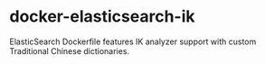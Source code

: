# docker-elasticsearch-ik
ElasticSearch Dockerfile features IK analyzer support with custom Traditional Chinese dictionaries.
